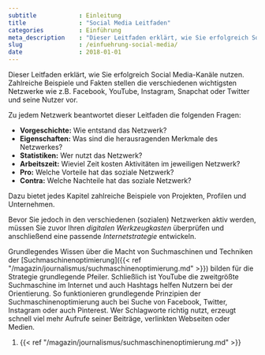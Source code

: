 ```yaml
---
subtitle            : Einleitung
title               : "Social Media Leitfaden"
categories          : Einführung
meta_description    : "Dieser Leitfaden erklärt, wie Sie erfolgreich Social Media-Kanäle nutzen. Zahlreiche Beispiele und Fakten stellen die verschiedenen wichtigsten Netzwerke vor."
slug                : /einfuehrung-social-media/
date                : 2018-01-01
---
```

Dieser Leitfaden erklärt, wie Sie erfolgreich Social Media-Kanäle
nutzen. Zahlreiche Beispiele und Fakten stellen die verschiedenen
wichtigsten Netzwerke wie z.B. Facebook, YouTube, Instagram, Snapchat
oder Twitter und seine Nutzer vor.
<!-- readmore -->

Zu jedem Netzwerk beantwortet dieser Leitfaden die folgenden Fragen:

* **Vorgeschichte:** Wie entstand das Netzwerk?
* **Eigenschaften:** Was sind die herausragenden Merkmale des
    Netzwerkes?
* **Statistiken:** Wer nutzt das Netzwerk?
* **Arbeitszeit:** Wieviel Zeit kosten Aktivitäten im jeweiligen
    Netzwerk?
* **Pro:** Welche Vorteile hat das soziale Netzwerk?
* **Contra:** Welche Nachteile hat das soziale Netzwerk?

Dazu bietet jedes Kapitel zahlreiche Beispiele von Projekten, Profilen
und Unternehmen.

Bevor Sie jedoch in den verschiedenen (sozialen) Netzwerken aktiv
werden, müssen Sie zuvor Ihren *digitalen Werkzeugkasten* überprüfen und
anschließend eine passende *Internetstrategie* entwickeln.

Grundlegendes Wissen über die Macht von Suchmaschinen und Techniken der
[Suchmaschinenoptimierung]({{< ref "/magazin/journalismus/suchmaschinenoptimierung.md" >}}) bilden für die
Strategie grundlegende Pfeiler. Schließlich ist YouTube die zweitgrößte
Suchmaschine im Internet und auch Hashtags helfen Nutzern bei der
Orientierung. So funktionieren grundlegende Prinzipien der
Suchmaschinenoptimierung auch bei Suche von Facebook, Twitter, Instagram
oder auch Pinterest. Wer Schlagworte richtig nutzt, erzeugt schnell viel
mehr Aufrufe seiner Beiträge, verlinkten Webseiten oder Medien.

1. {{< ref "/magazin/journalismus/suchmaschinenoptimierung.md" >}}
